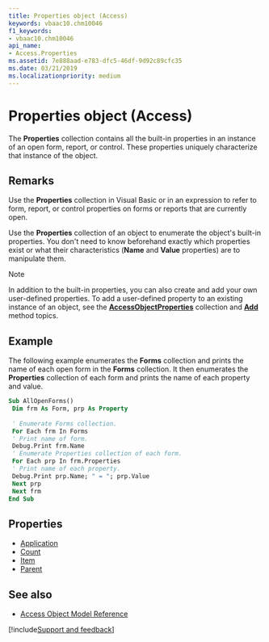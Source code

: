 ```yaml
---
title: Properties object (Access)
keywords: vbaac10.chm10046
f1_keywords:
- vbaac10.chm10046
api_name:
- Access.Properties
ms.assetid: 7e888aad-e783-dfc5-46df-9d92c89cfc35
ms.date: 03/21/2019
ms.localizationpriority: medium
---
```



# Properties object (Access)

The **Properties** collection contains all the built-in properties in an instance of an open form, report, or control. These properties uniquely characterize that instance of the object.


## Remarks

Use the **Properties** collection in Visual Basic or in an expression to refer to form, report, or control properties on forms or reports that are currently open.

Use the **Properties** collection of an object to enumerate the object's built-in properties. You don't need to know beforehand exactly which properties exist or what their characteristics (**Name** and **Value** properties) are to manipulate them.

> [!NOTE] 
> In addition to the built-in properties, you can also create and add your own user-defined properties. To add a user-defined property to an existing instance of an object, see the **[AccessObjectProperties](Access.AccessObjectProperties.md)** collection and **[Add](Access.AccessObjectProperties.Add.md)** method topics.


## Example

The following example enumerates the **Forms** collection and prints the name of each open form in the **Forms** collection. It then enumerates the **Properties** collection of each form and prints the name of each property and value.

```vb
Sub AllOpenForms() 
 Dim frm As Form, prp As Property 
 
 ' Enumerate Forms collection. 
 For Each frm In Forms 
 ' Print name of form. 
 Debug.Print frm.Name 
 ' Enumerate Properties collection of each form. 
 For Each prp In frm.Properties 
 ' Print name of each property. 
 Debug.Print prp.Name; " = "; prp.Value 
 Next prp 
 Next frm 
End Sub
```


## Properties

- [Application](Access.Properties.Application.md)
- [Count](Access.Properties.Count.md)
- [Item](Access.Properties.Item.md)
- [Parent](Access.Properties.Parent.md)

## See also

- [Access Object Model Reference](overview/Access/object-model.md)


[!include[Support and feedback](~/includes/feedback-boilerplate.md)]